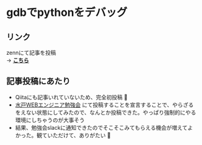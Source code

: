 # gdbでpythonをデバッグ

## リンク
zennにて記事を投稿  
→ **[こちら](https://zenn.dev/ngw/articles/python-debug-gdb)**

## 記事投稿にあたり
* Qiitaにも記事いれていないため、完全初投稿 :tada:
* [水戸WEBエンジニア勉強会](https://mito-web-engineer.connpass.com/) にて投稿することを宣言することで、やらざるをえない状態にしてみたので、なんとか投稿できた。やっぱり強制的にやる環境にしちゃうのが大事そう
* 結果、勉強会slackに通知できたのでそこそこみてもらえる機会が増えてよかった。観ていただけて、ありがたい  :clap:

